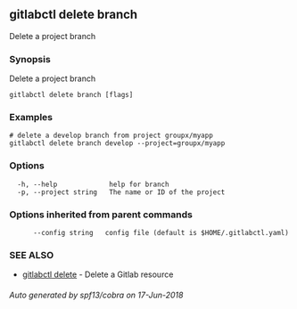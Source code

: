 ## gitlabctl delete branch

Delete a project branch

### Synopsis

Delete a project branch

```
gitlabctl delete branch [flags]
```

### Examples

```
# delete a develop branch from project groupx/myapp
gitlabctl delete branch develop --project=groupx/myapp
```

### Options

```
  -h, --help             help for branch
  -p, --project string   The name or ID of the project
```

### Options inherited from parent commands

```
      --config string   config file (default is $HOME/.gitlabctl.yaml)
```

### SEE ALSO

* [gitlabctl delete](gitlabctl_delete.md)	 - Delete a Gitlab resource

###### Auto generated by spf13/cobra on 17-Jun-2018

